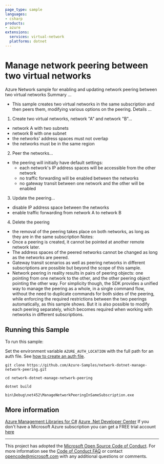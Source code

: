 ```yaml
---
page_type: sample
languages:
- csharp
products:
- azure
extensions:
  services: virtual-network
  platforms: dotnet
---
```


# Manage network peering between two virtual networks #

 Azure Network sample for enabling and updating network peering between two virtual networks
 Summary ...
 - This sample creates two virtual networks in the same subscription and then peers them, modifying various options on the peering.
 Details ...
 1. Create two virtual networks, network "A" and network "B"...
 - network A with two subnets
 - network B with one subnet
 - the networks' address spaces must not overlap
 - the networks must be in the same region
 2. Peer the networks...
 - the peering will initially have default settings:
   - each network's IP address spaces will be accessible from the other network
   - no traffic forwarding will be enabled between the networks
   - no gateway transit between one network and the other will be enabled
 3. Update the peering...
 - disable IP address space between the networks
 - enable traffic forwarding from network A to network B
 4. Delete the peering
 - the removal of the peering takes place on both networks, as long as they are in the same subscription
 Notes:
 - Once a peering is created, it cannot be pointed at another remote network later.
 - The address spaces of the peered networks cannot be changed as long as the networks are peered.
 - Gateway transit scenarios as well as peering networks in different subscriptions are possible but beyond the scope of this sample.
 - Network peering in reality results in pairs of peering objects: one pointing from one network to the other,
   and the other peering object pointing the other way. For simplicity though, the SDK provides a unified way to
   manage the peering as a whole, in a single command flow, without the need to duplicate commands for both sides of the peering,
   while enforcing the required restrictions between the two peerings automatically, as this sample shows. But it is also possible
   to modify each peering separately, which becomes required when working with networks in different subscriptions.


## Running this Sample ##

To run this sample:

Set the environment variable `AZURE_AUTH_LOCATION` with the full path for an auth file. See [how to create an auth file](https://github.com/Azure/azure-libraries-for-net/blob/master/AUTH.md).

    git clone https://github.com/Azure-Samples/network-dotnet-manage-network-peering.git

    cd network-dotnet-manage-network-peering

    dotnet build

    bin\Debug\net452\ManageNetworkPeeringInSameSubscription.exe

## More information ##

[Azure Management Libraries for C#](https://github.com/Azure/azure-sdk-for-net/tree/Fluent)
[Azure .Net Developer Center](https://azure.microsoft.com/en-us/develop/net/)
If you don't have a Microsoft Azure subscription you can get a FREE trial account [here](http://go.microsoft.com/fwlink/?LinkId=330212)

---

This project has adopted the [Microsoft Open Source Code of Conduct](https://opensource.microsoft.com/codeofconduct/). For more information see the [Code of Conduct FAQ](https://opensource.microsoft.com/codeofconduct/faq/) or contact [opencode@microsoft.com](mailto:opencode@microsoft.com) with any additional questions or comments.